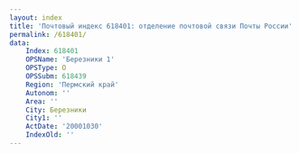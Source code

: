 ```yaml
---
layout: index
title: 'Почтовый индекс 618401: отделение почтовой связи Почты России'
permalink: /618401/
data:
    Index: 618401
    OPSName: 'Березники 1'
    OPSType: О
    OPSSubm: 618439
    Region: 'Пермский край'
    Autonom: ''
    Area: ''
    City: Березники
    City1: ''
    ActDate: '20001030'
    IndexOld: ''
---
```


